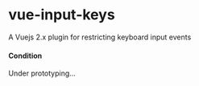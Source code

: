 # vue-input-keys
A Vuejs 2.x plugin for restricting keyboard input events

#### Condition
Under prototyping...
